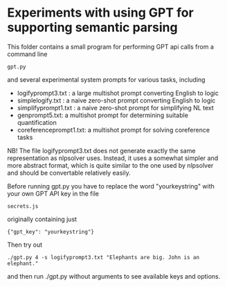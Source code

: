 Experiments with using GPT for supporting semantic parsing
==========================================================

This folder contains a small program for performing GPT api calls from a command line

    gpt.py
    
and several experimental system prompts for various tasks, including

* logifyprompt3.txt : a large multishot prompt converting English to logic
* simplelogify.txt : a naive zero-shot prompt converting English to logic
* simplifyprompt1.txt : a naive zero-shot prompt  for simplifying NL text
* genprompt5.txt: a multishot prompt for determining suitable quantification
* coreferenceprompt1.txt: a multishot prompt for solving coreference tasks

NB! The file logifyprompt3.txt does not generate exactly the same representation
as nlpsolver uses. Instead, it uses a somewhat simpler and more abstract format,
which is quite similar to the one used by nlpsolver and should be convertable
relatively easily.

Before running gpt.py you have to replace the word "yourkeystring" with your
own GPT API key in the file

    secrets.js
    
originally containing just 

    {"gpt_key": "yourkeystring"}

Then try out

    ./gpt.py 4 -s logifyprompt3.txt "Elephants are big. John is an elephant."
    
and then run ./gpt.py without arguments to see available keys and options.
